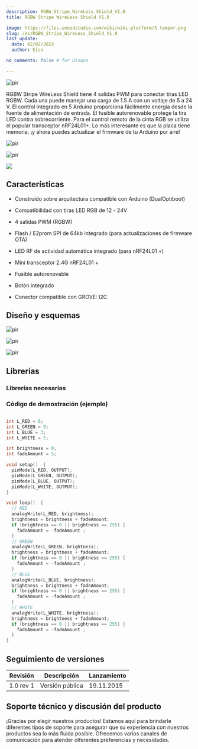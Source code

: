 ```yaml
---
description: RGBW_Stripe_WireLess_Shield_V1.0
title: RGBW Stripe WireLess Shield V1.0

image: https://files.seeedstudio.com/wiki/wiki-platform/S-tempor.png
slug: /es/RGBW_Stripe_WireLess_Shield_V1.0
last_update:
  date: 02/02/2023  
  author: Eico 

no_comments: false # for Disqus

---
```


<p style={{textAlign: 'center'}}><img src="https://files.seeedstudio.com/wiki/RGBW_Stripe_WireLess_Shield_V1.0/img/RGBW_rev1_face.jpg" alt="pir" width={600} height="auto" /></p>

RGBW Stripe WireLess Shield tiene 4 salidas PWM para conectar tiras LED RGBW.
Cada una puede manejar una carga de 1.5 A con un voltaje de 5 a 24 V.
El control integrado en 5 Arduino proporciona fácilmente energía desde la fuente de alimentación de entrada.
El fusible autorenovable protege la tira LED contra sobrecorriente.
Para el control remoto de la cinta RGB se utiliza el popular transceptor nRF24L01+.
Lo más interesante es que la placa tiene memoria, ¡y ahora puedes actualizar el firmware de tu Arduino por aire!

<p style={{textAlign: 'center'}}><img src="https://files.seeedstudio.com/wiki/RGBW_Stripe_WireLess_Shield_V1.0/img/RGBW_top.jpg" alt="pir" width={600} height="auto" /></p>
<p style={{textAlign: 'center'}}><img src="https://files.seeedstudio.com/wiki/RGBW_Stripe_WireLess_Shield_V1.0/img/RGBW_.jpg" alt="pir" width={600} height="auto" /></p>

<p style={{textAlign: 'center'}}><a href="https://www.seeedstudio.com/depot/RGBW-Strip-WireLess-Shield-V10-p-2629.html" target="_blank"><img src="https://files.seeedstudio.com/wiki/Seeed-WiKi/docs/images/300px-Get_One_Now_Banner-ragular.png" /></a></p>

## Características

* Construido sobre arquitectura compatible con Arduino (DualOptiboot)

* Compatibilidad con tiras LED RGB de 12 - 24V

* 4 salidas PWM (RGBW)

* Flash / E2prom SPI de 64kb integrado (para actualizaciones de firmware OTA)

* LED RF de actividad automática integrado (para nRF24L01 +)

* Mini transceptor 2.4G nRF24L01 +

* Fusible autorenovable

* Botón integrado

* Conector compatible con GROVE: I2C

## Diseño y esquemas

<p style={{textAlign: 'center'}}><img src="https://files.seeedstudio.com/wiki/RGBW_Stripe_WireLess_Shield_V1.0/img/RGBW-top.png" alt="pir" width={600} height="auto" /></p>

<p style={{textAlign: 'center'}}><img src="https://files.seeedstudio.com/wiki/RGBW_Stripe_WireLess_Shield_V1.0/img/RGBW-bottom.png" alt="pir" width={600} height="auto" /></p>

<p style={{textAlign: 'center'}}><img src="https://files.seeedstudio.com/wiki/RGBW_Stripe_WireLess_Shield_V1.0/img/Scheme_RGBW.PNG" alt="pir" width={600} height="auto" /></p>

## Librerías

### Librerías necesarias

### Código de demostración (ejemplo)

```cpp

int L_RED = 6;
int L_GREEN = 9;
int L_BLUE = 3;
int L_WHITE = 5;

int brightness = 0;
int fadeAmount = 5;

void setup()  {
  pinMode(L_RED, OUTPUT);
  pinMode(L_GREEN, OUTPUT);
  pinMode(L_BLUE, OUTPUT);
  pinMode(L_WHITE, OUTPUT);
}

void loop()  {
  // RED
  analogWrite(L_RED, brightness);
  brightness = brightness + fadeAmount;
  if (brightness == 0 || brightness == 255) {
    fadeAmount = -fadeAmount ;
  }
  // GREEN
  analogWrite(L_GREEN, brightness);
  brightness = brightness + fadeAmount;
  if (brightness == 0 || brightness == 255) {
    fadeAmount = -fadeAmount ;
  }
  // BLUE
  analogWrite(L_BLUE, brightness);
  brightness = brightness + fadeAmount;
  if (brightness == 0 || brightness == 255) {
    fadeAmount = -fadeAmount ;
  }
  // WHITE
  analogWrite(L_WHITE, brightness);
  brightness = brightness + fadeAmount;
  if (brightness == 0 || brightness == 255) {
    fadeAmount = -fadeAmount ;
  }
}
```

## Seguimiento de versiones

| Revisión | Descripción | Lanzamiento |
|----------|-------------|-------------|
| 1.0 rev 1 | Versión pública | 19.11.2015 |

## Soporte técnico y discusión del producto

¡Gracias por elegir nuestros productos! Estamos aquí para brindarle diferentes tipos de soporte para asegurar que su experiencia con nuestros productos sea lo más fluida posible. Ofrecemos varios canales de comunicación para atender diferentes preferencias y necesidades.

<div class="button_tech_support_container">
<a href="https://forum.seeedstudio.com/" class="button_forum"></a> 
<a href="https://www.seeedstudio.com/contacts" class="button_email"></a>
</div>

<div class="button_tech_support_container">
<a href="https://discord.gg/eWkprNDMU7" class="button_discord"></a> 
<a href="https://github.com/Seeed-Studio/wiki-documents/discussions/69" class="button_discussion"></a>
</div>
